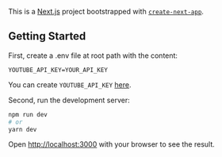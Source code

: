 This is a [Next.js](https://nextjs.org/) project bootstrapped with [`create-next-app`](https://github.com/vercel/next.js/tree/canary/packages/create-next-app).

## Getting Started

First, create a .env file at root path with the content:

```
YOUTUBE_API_KEY=YOUR_API_KEY
```

You can create `YOUTUBE_API_KEY` [here](https://console.cloud.google.com/flows/enableapi?apiid=maps_ios_backend&reusekey=true&pli=1).

Second, run the development server:

```bash
npm run dev
# or
yarn dev
```

Open [http://localhost:3000](http://localhost:3000) with your browser to see the result.
